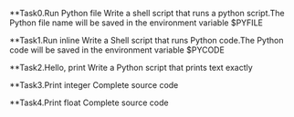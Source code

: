 **Task0.Run Python file
   Write a shell script that runs a python script.The Python file name will be saved in the environment variable $PYFILE

**Task1.Run inline
   Write a Shell script that runs Python code.The Python code will be saved in the environment variable $PYCODE

**Task2.Hello, print
  Write a Python script that prints text exactly

**Task3.Print integer
  Complete source code

**Task4.Print float
  Complete source code



